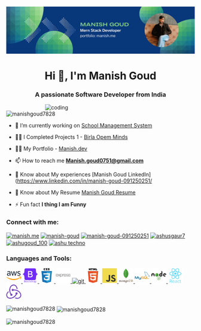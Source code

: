 ![logo](https://github.com/ManishGoud7828/ManishGoud7828/blob/main/Manish%20Goud%20Github%20Banner.png)
<h1 align="center">Hi 👋, I'm Manish Goud</h1>
<h3 align="center">A passionate Software Developer from India</h3>
<img align="right" alt="coding" width="400" src="https://user-images.githubusercontent.com/55389276/140866485-8fb1c876-9a8f-4d6a-98dc-08c4981eaf70.gif" >

<p align="left"> <img src="https://komarev.com/ghpvc/?username=manishgoud7828&label=Profile%20views&color=0e75b6&style=flat" alt="manishgoud7828" /> </p>

- 🔭 I’m currently working on [School Management System](https://www.stpaulsgwalior.com)

- 👨‍🏭 I Completed Projects 1 - [Birla Opem Minds](https://www.birlaopenmindsgwalior.com/)

- 👨‍💻 My Portfolio - [Manish.dev](https://manishgouddev.netlify.app/)

- 📫 How to reach me **Manish.goud0751@gmail.com**

- 📄 Know about My experiences [Manish Goud LinkedIn](https://www.linkedin.com/in/manish-goud-091250251/
  
- 📄 Know about My Resume [Manish Goud Resume](https://manishgouddev.netlify.app/static/media/ManishgoudCV.e8dfe981d96bf5896e95.pdf)

- ⚡ Fun fact **I thing I am Funny**

<h3 align="left">Connect with me:</h3>
<p align="left">
<a href="https://dev.to/manish.me" target="blank"><img align="center" src="https://raw.githubusercontent.com/rahuldkjain/github-profile-readme-generator/master/src/images/icons/Social/devto.svg" alt="manish.me" height="30" width="40" /></a>
<a href="https://twitter.com/manish-goud" target="blank"><img align="center" src="https://raw.githubusercontent.com/rahuldkjain/github-profile-readme-generator/master/src/images/icons/Social/twitter.svg" alt="manish-goud" height="30" width="40" /></a>
<a href="https://linkedin.com/in/manish-goud-091250251" target="blank"><img align="center" src="https://raw.githubusercontent.com/rahuldkjain/github-profile-readme-generator/master/src/images/icons/Social/linked-in-alt.svg" alt="manish-goud-091250251" height="30" width="40" /></a>
<a href="https://fb.com/ashusgaur7" target="blank"><img align="center" src="https://raw.githubusercontent.com/rahuldkjain/github-profile-readme-generator/master/src/images/icons/Social/facebook.svg" alt="ashusgaur7" height="30" width="40" /></a>
<a href="https://instagram.com/ashugoud_100" target="blank"><img align="center" src="https://raw.githubusercontent.com/rahuldkjain/github-profile-readme-generator/master/src/images/icons/Social/instagram.svg" alt="ashugoud_100" height="30" width="40" /></a>
<a href="https://www.youtube.com/c/ashu techno" target="blank"><img align="center" src="https://raw.githubusercontent.com/rahuldkjain/github-profile-readme-generator/master/src/images/icons/Social/youtube.svg" alt="ashu techno" height="30" width="40" /></a>
</p>

<h3 align="left">Languages and Tools:</h3>
<p align="left"> <a href="https://aws.amazon.com" target="_blank" rel="noreferrer"> <img src="https://raw.githubusercontent.com/devicons/devicon/master/icons/amazonwebservices/amazonwebservices-original-wordmark.svg" alt="aws" width="40" height="40"/> </a> <a href="https://getbootstrap.com" target="_blank" rel="noreferrer"> <img src="https://raw.githubusercontent.com/devicons/devicon/master/icons/bootstrap/bootstrap-plain-wordmark.svg" alt="bootstrap" width="40" height="40"/> </a> <a href="https://www.w3schools.com/css/" target="_blank" rel="noreferrer"> <img src="https://raw.githubusercontent.com/devicons/devicon/master/icons/css3/css3-original-wordmark.svg" alt="css3" width="40" height="40"/> </a> <a href="https://expressjs.com" target="_blank" rel="noreferrer"> <img src="https://raw.githubusercontent.com/devicons/devicon/master/icons/express/express-original-wordmark.svg" alt="express" width="40" height="40"/> </a> <a href="https://git-scm.com/" target="_blank" rel="noreferrer"> <img src="https://www.vectorlogo.zone/logos/git-scm/git-scm-icon.svg" alt="git" width="40" height="40"/> </a> <a href="https://www.w3.org/html/" target="_blank" rel="noreferrer"> <img src="https://raw.githubusercontent.com/devicons/devicon/master/icons/html5/html5-original-wordmark.svg" alt="html5" width="40" height="40"/> </a> <a href="https://developer.mozilla.org/en-US/docs/Web/JavaScript" target="_blank" rel="noreferrer"> <img src="https://raw.githubusercontent.com/devicons/devicon/master/icons/javascript/javascript-original.svg" alt="javascript" width="40" height="40"/> </a> <a href="https://www.mongodb.com/" target="_blank" rel="noreferrer"> <img src="https://raw.githubusercontent.com/devicons/devicon/master/icons/mongodb/mongodb-original-wordmark.svg" alt="mongodb" width="40" height="40"/> </a> <a href="https://www.mysql.com/" target="_blank" rel="noreferrer"> <img src="https://raw.githubusercontent.com/devicons/devicon/master/icons/mysql/mysql-original-wordmark.svg" alt="mysql" width="40" height="40"/> </a> <a href="https://nodejs.org" target="_blank" rel="noreferrer"> <img src="https://raw.githubusercontent.com/devicons/devicon/master/icons/nodejs/nodejs-original-wordmark.svg" alt="nodejs" width="40" height="40"/> </a> <a href="https://reactjs.org/" target="_blank" rel="noreferrer"> <img src="https://raw.githubusercontent.com/devicons/devicon/master/icons/react/react-original-wordmark.svg" alt="react" width="40" height="40"/> </a> <a href="https://redux.js.org" target="_blank" rel="noreferrer"> <img src="https://raw.githubusercontent.com/devicons/devicon/master/icons/redux/redux-original.svg" alt="redux" width="40" height="40"/> </a> </p>

<p><img align="left" src="https://github-readme-stats.vercel.app/api/top-langs?username=manishgoud7828&show_icons=true&locale=en&layout=compact" alt="manishgoud7828" /></p>

<p>&nbsp;<img align="center" src="https://github-readme-stats.vercel.app/api?username=manishgoud7828&show_icons=true&locale=en" alt="manishgoud7828" /></p>

<p><img align="center" src="https://github-readme-streak-stats.herokuapp.com/?user=manishgoud7828&" alt="manishgoud7828" /></p>
